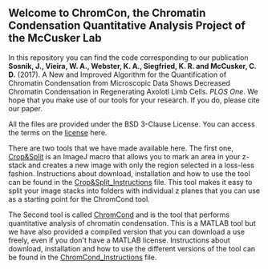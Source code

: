 ## Welcome to ChromCon, the Chromatin Condensation Quantitative Analysis Project of the McCusker Lab

In this repository you can find the code corresponding to our publication **Sosnik, J., Vieira, W. A., Webster, K. A., Siegfried, K. R. and McCusker, C. D.** (2017). A New and Improved Algorithm for the Quantification of Chromatin Condensation from Microscopic Data Shows Decreased Chromatin Condensation in Regenerating Axolotl Limb Cells. *PLOS One*. We hope that you make use of our tools for your research. If you do, please cite our paper. 

All the files are provided under the BSD 3-Clause License. You can access the terms on the [license](https://mccuskerlab.github.io/ChromCon/LIC) here.

There are two tools that we have made available here. The first one, [Crop&Split](https://github.com/McCuskerLab/ChromCon/blob/gh-pages/Crop%26Split.ijm) is an ImageJ macro that allows you to mark an area in your z-stack and creates a new image with only the region selected in a loss-less fashion. Instructions about download, installation and how to use the tool can be found in the [Crop&Split_Instructions](https://mccuskerlab.github.io/ChromCon/Crop%26Split_Instructions) file. This tool makes it easy to split your image stacks into folders with individual z planes that you can use as a starting point for the ChromCond tool.

The Second tool is called [ChromCond](https://github.com/McCuskerLab/ChromCon/blob/gh-pages/ChromCond.m) and is the tool that performs quantitative analysis of chromatin condensation. This is a MATLAB tool but we have also provided a compiled version that you can download a use freely, even if you don't have a MATLAB license. Instructions about download, installation and how to use the different versions of the tool can be found in the [ChromCond_Instructions](https://mccuskerlab.github.io/ChromCon/ChromCond_Instructions) file.


